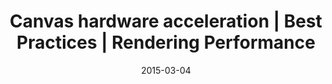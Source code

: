 ---
layout: resource
title:  "Canvas hardware acceleration | Best Practices | Rendering Performance"
date:   2015-03-04
categories: Rendering-Performance Best-Practices
body-class: no-sidebar
---